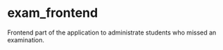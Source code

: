# exam_frontend
Frontend part of the application to administrate students who missed an examination.
